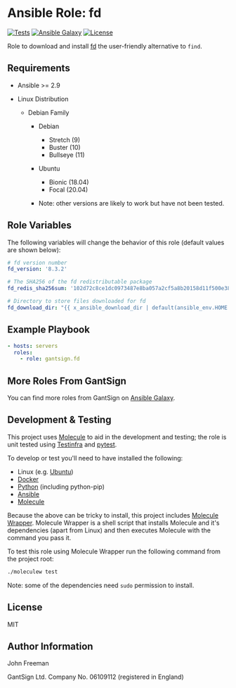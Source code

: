 Ansible Role: fd
================

[![Tests](https://github.com/gantsign/ansible_role_fd/workflows/Tests/badge.svg)](https://github.com/gantsign/ansible_role_fd/actions?query=workflow%3ATests)
[![Ansible Galaxy](https://img.shields.io/badge/ansible--galaxy-gantsign.fd-blue.svg)](https://galaxy.ansible.com/gantsign/fd)
[![License](https://img.shields.io/badge/license-MIT-blue.svg)](https://raw.githubusercontent.com/gantsign/ansible_role_fd/master/LICENSE)

Role to download and install [fd](https://github.com/sharkdp/fd) the
user-friendly alternative to `find`.

Requirements
------------

* Ansible >= 2.9

* Linux Distribution

    * Debian Family

        * Debian

            * Stretch (9)
            * Buster (10)
            * Bullseye (11)

        * Ubuntu

            * Bionic (18.04)
            * Focal (20.04)

        * Note: other versions are likely to work but have not been tested.

Role Variables
--------------

The following variables will change the behavior of this role (default values
are shown below):

```yaml
# fd version number
fd_version: '8.3.2'

# The SHA256 of the fd redistributable package
fd_redis_sha256sum: '102d72c8ce1dc0973487e8ba057a2cf5a8b20158d11f500e385368fc32520d99'

# Directory to store files downloaded for fd
fd_download_dir: "{{ x_ansible_download_dir | default(ansible_env.HOME + '/.ansible/tmp/downloads') }}"
```

Example Playbook
----------------

```yaml
- hosts: servers
  roles:
    - role: gantsign.fd
```

More Roles From GantSign
------------------------

You can find more roles from GantSign on
[Ansible Galaxy](https://galaxy.ansible.com/gantsign).

Development & Testing
---------------------

This project uses [Molecule](http://molecule.readthedocs.io/) to aid in the
development and testing; the role is unit tested using
[Testinfra](http://testinfra.readthedocs.io/) and
[pytest](http://docs.pytest.org/).

To develop or test you'll need to have installed the following:

* Linux (e.g. [Ubuntu](http://www.ubuntu.com/))
* [Docker](https://www.docker.com/)
* [Python](https://www.python.org/) (including python-pip)
* [Ansible](https://www.ansible.com/)
* [Molecule](http://molecule.readthedocs.io/)

Because the above can be tricky to install, this project includes
[Molecule Wrapper](https://github.com/gantsign/molecule-wrapper). Molecule
Wrapper is a shell script that installs Molecule and it's dependencies (apart
from Linux) and then executes Molecule with the command you pass it.

To test this role using Molecule Wrapper run the following command from the
project root:

```bash
./moleculew test
```

Note: some of the dependencies need `sudo` permission to install.

License
-------

MIT

Author Information
------------------

John Freeman

GantSign Ltd.
Company No. 06109112 (registered in England)
